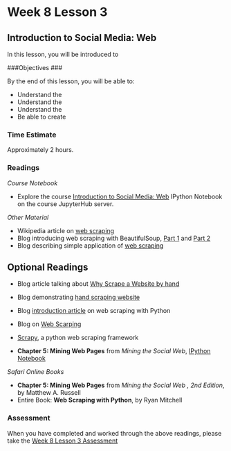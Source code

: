 # Week 8 Lesson 3 #
## Introduction to Social Media: Web ##

In this lesson, you will be introduced to 

###Objectives ###

By the end of this lesson, you will be able to:

- Understand the 
- Understand the 
- Understand the 
- Be able to create 

### Time Estimate ###

Approximately 2 hours.

### Readings ####

_Course Notebook_

- Explore the course [Introduction to Social Media: Web][l3nb]
IPython Notebook on the course JupyterHub server.

_Other Material_

- Wikipedia article on [web scraping][wws]
- Blog introducing web scraping with BeautifulSoup, [Part 1][bbs1] and [Part 2][bbs2]
- Blog describing simple application of [web scraping][bdemo] 

## Optional Readings ##

- Blog article talking about [Why Scrape a Website by hand][bwhy] 
- Blog demonstrating [hand scraping website][phws] 
- Blog [introduction article][bia] on web scraping with Python 
- Blog on [Web Scarping][bws]
- [Scrapy][sw], a python web scraping framework

- **Chapter 5: Mining Web Pages** from _Mining the Social Web_, [IPython Notebook][msw5]

_Safari Online Books_

- **Chapter 5: Mining Web Pages** from _Mining the Social Web , 2nd Edition_, by Matthew A. Russell
- Entire Book: **Web Scraping with Python**, by Ryan Mitchell

### Assessment ###

When you have completed and worked through the above readings, please take the [Week 8 Lesson 3 Assessment][la]

[l3nb]: notebooks/intro2smw.ipynb
[la]: https://learn.illinois.edu/mod/quiz/view.php?id=1325317

[wws]: https://en.wikipedia.org/wiki/Web_scraping
[sw]: http://scrapy.org

[bdemo]: http://www.danielforsyth.me/finding-the-best-ticket-price-simple-web-scraping-with-python/

[msw5]: https://rawgit.com/ptwobrussell/Mining-the-Social-Web-2nd-Edition/master/ipynb/html/Chapter%205%20-%20Mining%20Web%20Pages.html

[bwhy]: https://blog.hartleybrody.com/web-scraping/
[bws]: http://www.pythonscraping.com

[bia]: http://jakeaustwick.me/python-web-scraping-resource/

[phws]: http://docs.python-guide.org/en/latest/scenarios/scrape/
[bbs1]: http://www.gregreda.com/2013/03/03/web-scraping-101-with-python/
[bbs2]: http://www.gregreda.com/2013/04/29/more-web-scraping-with-python/
